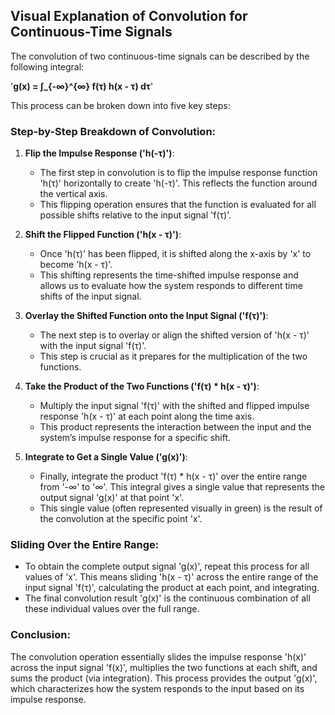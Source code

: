 ## Visual Explanation of Convolution for Continuous-Time Signals

The convolution of two continuous-time signals can be described by the following integral:

'**g(x) = ∫_{-∞}^{∞} f(τ) h(x - τ) dτ**'

This process can be broken down into five key steps:

### Step-by-Step Breakdown of Convolution:

1. **Flip the Impulse Response ('h(-τ)')**:
    - The first step in convolution is to flip the impulse response function 'h(τ)' horizontally to create 'h(-τ)'. This reflects the function around the vertical axis.
    - This flipping operation ensures that the function is evaluated for all possible shifts relative to the input signal 'f(τ)'.

2. **Shift the Flipped Function ('h(x - τ)')**:
    - Once 'h(τ)' has been flipped, it is shifted along the x-axis by 'x' to become 'h(x - τ)'. 
    - This shifting represents the time-shifted impulse response and allows us to evaluate how the system responds to different time shifts of the input signal.

3. **Overlay the Shifted Function onto the Input Signal ('f(τ)')**:
    - The next step is to overlay or align the shifted version of 'h(x - τ)' with the input signal 'f(τ)'. 
    - This step is crucial as it prepares for the multiplication of the two functions.

4. **Take the Product of the Two Functions ('f(τ) * h(x - τ)')**:
    - Multiply the input signal 'f(τ)' with the shifted and flipped impulse response 'h(x - τ)' at each point along the time axis.
    - This product represents the interaction between the input and the system’s impulse response for a specific shift.

5. **Integrate to Get a Single Value ('g(x)')**:
    - Finally, integrate the product 'f(τ) * h(x - τ)' over the entire range from '-∞' to '∞'. This integral gives a single value that represents the output signal 'g(x)' at that point 'x'.
    - This single value (often represented visually in green) is the result of the convolution at the specific point 'x'.

### Sliding Over the Entire Range:

- To obtain the complete output signal 'g(x)', repeat this process for all values of 'x'. This means sliding 'h(x - τ)' across the entire range of the input signal 'f(τ)', calculating the product at each point, and integrating.
- The final convolution result 'g(x)' is the continuous combination of all these individual values over the full range.

### Conclusion:

The convolution operation essentially slides the impulse response 'h(x)' across the input signal 'f(x)', multiplies the two functions at each shift, and sums the product (via integration). This process provides the output 'g(x)', which characterizes how the system responds to the input based on its impulse response.
